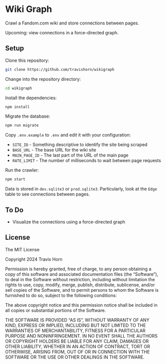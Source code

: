 # Wiki Graph

Crawl a Fandom.com wiki and store connections between pages.

Upcoming: view connections in a force-directed graph.

## Setup

Clone this repository:

```sh
git clone https://github.com/travishorn/wikigraph
```

Change into the repository directory:

```sh
cd wikigraph
```

Install the dependencies:

```sh
npm install
```

Migrate the database:

```sh
npm run migrate
```

Copy `.env.example` to `.env` and edit it with your configuration:

- `SITE_ID` - Something descriptive to identify the site being scraped
- `BASE_URL` - The base URL for the wiki site
- `MAIN_PAGE_ID` - The last part of the URL of the main page
- `RATE_LIMIT` - The number of milliseconds to wait between page requests

Run the crawler:

```sh
npm start
```

Data is stored in `dev.sqlite3` or `prod.sqlite3`. Particularly, look at the
`Edge` table to see connections between pages.

## To Do

- Visualize the connections using a force-directed graph

## License

The MIT License

Copyright 2024 Travis Horn

Permission is hereby granted, free of charge, to any person obtaining a copy of
this software and associated documentation files (the “Software”), to deal in
the Software without restriction, including without limitation the rights to
use, copy, modify, merge, publish, distribute, sublicense, and/or sell copies of
the Software, and to permit persons to whom the Software is furnished to do so,
subject to the following conditions:

The above copyright notice and this permission notice shall be included in all
copies or substantial portions of the Software.

THE SOFTWARE IS PROVIDED “AS IS”, WITHOUT WARRANTY OF ANY KIND, EXPRESS OR
IMPLIED, INCLUDING BUT NOT LIMITED TO THE WARRANTIES OF MERCHANTABILITY, FITNESS
FOR A PARTICULAR PURPOSE AND NONINFRINGEMENT. IN NO EVENT SHALL THE AUTHORS OR
COPYRIGHT HOLDERS BE LIABLE FOR ANY CLAIM, DAMAGES OR OTHER LIABILITY, WHETHER
IN AN ACTION OF CONTRACT, TORT OR OTHERWISE, ARISING FROM, OUT OF OR IN
CONNECTION WITH THE SOFTWARE OR THE USE OR OTHER DEALINGS IN THE SOFTWARE.
